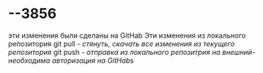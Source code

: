 # --3856
эти изменения были сделаны на GitHab
Эти изменения из локального репозитория
git pull - *стянуть, скачать все изменения из текущего репозитория*
git push - *отправка из локального репозитрия на внешний-необходима авторизация на GitHab*s